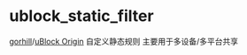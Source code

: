 # ublock_static_filter
[gorhill](https://github.com/gorhill)/[uBlock Origin](https://github.com/gorhill/uBlock) 自定义静态规则
主要用于多设备/多平台共享
